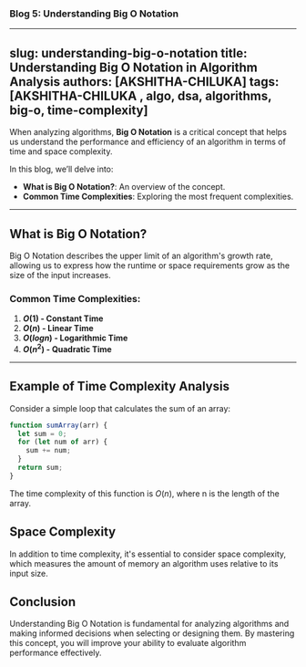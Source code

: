 
### Blog 5: Understanding Big O Notation

---
slug: understanding-big-o-notation
title: Understanding Big O Notation in Algorithm Analysis
authors: [AKSHITHA-CHILUKA]
tags: [AKSHITHA-CHILUKA , algo, dsa, algorithms, big-o, time-complexity]
---

When analyzing algorithms, **Big O Notation** is a critical concept that helps us understand the performance and efficiency of an algorithm in terms of time and space complexity.

<!-- truncate -->

In this blog, we’ll delve into:

- **What is Big O Notation?**: An overview of the concept.
- **Common Time Complexities**: Exploring the most frequent complexities.
  
---

## What is Big O Notation?

Big O Notation describes the upper limit of an algorithm's growth rate, allowing us to express how the runtime or space requirements grow as the size of the input increases.

### Common Time Complexities:

1. **$O(1)$ - Constant Time**
2. **$O(n)$ - Linear Time**
3. **$O(log n)$ - Logarithmic Time**
4. **$O(n^2)$ - Quadratic Time**

---

## Example of Time Complexity Analysis

Consider a simple loop that calculates the sum of an array:

```javascript
function sumArray(arr) {
  let sum = 0;
  for (let num of arr) {
    sum += num;
  }
  return sum;
}
```
The time complexity of this function is $O(n)$, where n is the length of the array.

## Space Complexity
In addition to time complexity, it's essential to consider space complexity, which measures the amount of memory an algorithm uses relative to its input size.

## Conclusion
Understanding Big O Notation is fundamental for analyzing algorithms and making informed decisions when selecting or designing them. By mastering this concept, you will improve your ability to evaluate algorithm performance effectively.
